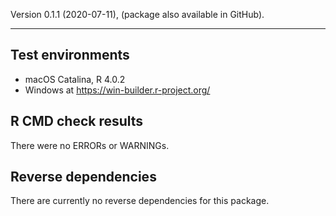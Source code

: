 Version 0.1.1 (2020-07-11), (package also available in GitHub).

---

## Test environments
* macOS Catalina, R 4.0.2
* Windows at https://win-builder.r-project.org/

## R CMD check results

There were no ERRORs or WARNINGs.

## Reverse dependencies

There are currently no reverse dependencies for this package.

